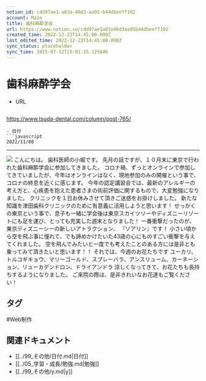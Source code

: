 ```yaml
---
notion_id: cdd97ae1-a83a-48d3-aa95-b44dbeeff102
account: Main
title: 歯科麻酔学会
url: https://www.notion.so/cdd97ae1a83a48d3aa95b44dbeeff102
created_time: 2022-12-23T14:45:00.000Z
last_edited_time: 2022-12-23T14:45:00.000Z
sync_status: placeholder
sync_time: 2025-07-12T15:01:15.125846
---
```

# 歯科麻酔学会

- URL
  ```javascript
https://www.tsuda-dental.com/column/post-765/
  ```
- 日付
  ```javascript
2022/11/08
  ```
---
![](https://www.tsuda-dental.com/column/_data/contribute/images/765_1_17.jpg)
こんにちは。
歯科医師の小堀です。
先月の話ですが、１０月末に東京で行われた歯科麻酔学会に参加してきました。
コロナ禍、ずっとオンラインで参加してきていましたが、今年はオンラインはなく、現地参加のみの開催という事で、コロナの終息を近くに感じます。
今年の認定講習会では、最新のアレルギーの考え方と、心疾患を抱えた患者さまの術前評価に関するもので、大変勉強になりました。
クリニックを１日お休みさせて頂きご迷惑をお掛けしました。
新たな知識を津田歯科クリニックのために有意義に活用しようと思います！
せっかくの東京という事で、息子も一緒に学会後は東京スカイツリーやディズニーリゾートにも足を運び、とっても充実した週末となりました！
一番衝撃だったのが、東京ディズニーシーの新しいアトラクション、
『ソアリン』です！
小さい頃から空を飛ぶ事に憧れて、でも諦めかけたいた43歳の心にものすごい衝撃を与えてくれました。
空を飛んでみたいと一度でも考えたことのある方には是非とも乗ってみて頂きたいと思います！！
それでは、今週のお花たちです
ユーカリ、トルコギキョウ、マリーゴールド、スプレーバラ、アンスリューム、カーネーション、リューカデンドロン、ドライアンドラ
涼しくなってきて、お花たちも長持ちするようになりました。
ご来院の際は、是非きれいなお花達もご覧ください！

## タグ

#Web制作 

## 関連ドキュメント

- [[../99_その他/日付.md|日付]]
- [[../05_学習・成長/勉強.md|勉強]]
- [[../99_その他/y.md|y]]
